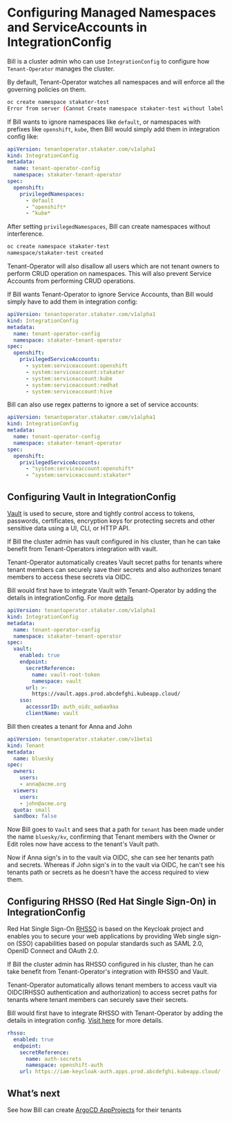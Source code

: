 # Configuring Managed Namespaces and ServiceAccounts in IntegrationConfig

Bill is a cluster admin who can use `IntegrationConfig` to configure how `Tenant-Operator` manages the cluster.

By default, Tenant-Operator watches all namespaces and will enforce all the governing policies on them.

```bash
oc create namespace stakater-test
Error from server (Cannot Create namespace stakater-test without label stakater.com/tenant. User: Bill): admission webhook "vnamespace.kb.io" denied the request: Cannot CREATE namespace stakater-test without label stakater.com/tenant. User: Bill
```

If Bill wants to ignore namespaces like `default`, or namespaces with prefixes like `openshift`, `kube`, then Bill would simply add them in integration config like:

```yaml
apiVersion: tenantoperator.stakater.com/v1alpha1
kind: IntegrationConfig
metadata:
  name: tenant-operator-config
  namespace: stakater-tenant-operator
spec:
  openshift:
    privilegedNamespaces:
      - default
      - ^openshift*
      - ^kube*
```

After setting `privilegedNamespaces`, Bill can create namespaces without interference.

```bash
oc create namespace stakater-test
namespace/stakater-test created
```

Tenant-Operator will also disallow all users which are not tenant owners to perform CRUD operation on namespaces. This will also prevent Service Accounts from performing CRUD operations.

If Bill wants Tenant-Operator to ignore Service Accounts, than Bill would simply have to add them in integration config:

```yaml
apiVersion: tenantoperator.stakater.com/v1alpha1
kind: IntegrationConfig
metadata:
  name: tenant-operator-config
  namespace: stakater-tenant-operator
spec:
  openshift:
    privilegedServiceAccounts:
      - system:serviceaccount:openshift
      - system:serviceaccount:stakater
      - system:serviceaccount:kube
      - system:serviceaccount:redhat
      - system:serviceaccount:hive
```

Bill can also use regex patterns to ignore a set of service accounts:

```yaml
apiVersion: tenantoperator.stakater.com/v1alpha1
kind: IntegrationConfig
metadata:
  name: tenant-operator-config
  namespace: stakater-tenant-operator
spec:
  openshift:
    privilegedServiceAccounts:
      - ^system:serviceaccount:openshift*
      - ^system:serviceaccount:stakater*
```

## Configuring Vault in IntegrationConfig

[Vault](https://www.vaultproject.io/) is used to secure, store and tightly control access to tokens, passwords, certificates, encryption keys for protecting secrets and other sensitive data using a UI, CLI, or HTTP API.

If Bill the cluster admin has vault configured in his cluster, than he can take benefit from Tenant-Operators integration with vault.

Tenant-Operator automatically creates Vault secret paths for tenants where tenant members can securely save their secrets and also authorizes tenant members to access these secrets via OIDC.

Bill would first have to integrate Vault with Tenant-Operator by adding the details in integrationConfig. For more [details](../integration-config.html#vault)

```yaml
apiVersion: tenantoperator.stakater.com/v1alpha1
kind: IntegrationConfig
metadata:
  name: tenant-operator-config
  namespace: stakater-tenant-operator
spec:
  vault:
    enabled: true
    endpoint:
      secretReference:
        name: vault-root-token
        namespace: vault
      url: >-
        https://vault.apps.prod.abcdefghi.kubeapp.cloud/
    sso:
      accessorID: auth_oidc_aa6aa9aa
      clientName: vault
```

Bill then creates a tenant for Anna and John

```yaml
apiVersion: tenantoperator.stakater.com/v1beta1
kind: Tenant
metadata:
  name: bluesky
spec:
  owners:
    users:
    - anna@acme.org
  viewers:
    users:
    - john@acme.org
  quota: small
  sandbox: false
```

Now Bill goes to `Vault` and sees that a path for `tenant` has been made under the name `bluesky/kv`, confirming that Tenant members with the Owner or Edit roles now have access to the tenant's Vault path.

Now if Anna sign's in to the vault via OIDC, she can see her tenants path and secrets. Whereas if John sign's in to the vault via OIDC, he can't see his tenants path or secrets as he doesn't have the access required to view them.

## Configuring RHSSO (Red Hat Single Sign-On) in IntegrationConfig

Red Hat Single Sign-On [RHSSO](https://access.redhat.com/products/red-hat-single-sign-on) is based on the Keycloak project and enables you to secure your web applications by providing Web single sign-on (SSO) capabilities based on popular standards such as SAML 2.0, OpenID Connect and OAuth 2.0.

If Bill the cluster admin has RHSSO configured in his cluster, than he can take benefit from Tenant-Operator's integration with RHSSO and Vault.

Tenant-Operator automatically allows tenant members to access vault via OIDC(RHSSO authentication and authorization) to access secret paths for tenants where tenant members can securely save their secrets.

Bill would first have to integrate RHSSO with Tenant-Operator by adding the details in integration config. [Visit here](../integration-config.html#rhsso-red-hat-single-sign-on) for more details.

```yaml
rhsso:
  enabled: true
  endpoint:
    secretReference:
      name: auth-secrets
      namespace: openshift-auth
    url: https://iam-keycloak-auth.apps.prod.abcdefghi.kubeapp.cloud/
```

## What’s next

See how Bill can create [ArgoCD AppProjects](./argocd.html) for their tenants

